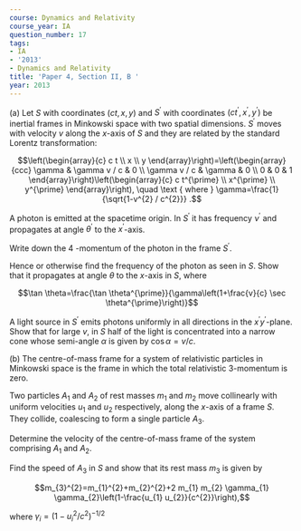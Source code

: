 ```yaml
---
course: Dynamics and Relativity
course_year: IA
question_number: 17
tags:
- IA
- '2013'
- Dynamics and Relativity
title: 'Paper 4, Section II, B '
year: 2013
---
```




(a) Let $S$ with coordinates $(c t, x, y)$ and $S^{\prime}$ with coordinates $\left(c t^{\prime}, x^{\prime}, y^{\prime}\right)$ be inertial frames in Minkowski space with two spatial dimensions. $S^{\prime}$ moves with velocity $v$ along the $x$-axis of $S$ and they are related by the standard Lorentz transformation:

$$\left(\begin{array}{c}
c t \\
x \\
y
\end{array}\right)=\left(\begin{array}{ccc}
\gamma & \gamma v / c & 0 \\
\gamma v / c & \gamma & 0 \\
0 & 0 & 1
\end{array}\right)\left(\begin{array}{c}
c t^{\prime} \\
x^{\prime} \\
y^{\prime}
\end{array}\right), \quad \text { where } \gamma=\frac{1}{\sqrt{1-v^{2} / c^{2}}} .$$

A photon is emitted at the spacetime origin. In $S^{\prime}$ it has frequency $\nu^{\prime}$ and propagates at angle $\theta^{\prime}$ to the $x^{\prime}$-axis.

Write down the 4 -momentum of the photon in the frame $S^{\prime}$.

Hence or otherwise find the frequency of the photon as seen in $S$. Show that it propagates at angle $\theta$ to the $x$-axis in $S$, where

$$\tan \theta=\frac{\tan \theta^{\prime}}{\gamma\left(1+\frac{v}{c} \sec \theta^{\prime}\right)}$$

A light source in $S^{\prime}$ emits photons uniformly in all directions in the $x^{\prime} y^{\prime}$-plane. Show that for large $v$, in $S$ half of the light is concentrated into a narrow cone whose semi-angle $\alpha$ is given by $\cos \alpha=v / c$.

(b) The centre-of-mass frame for a system of relativistic particles in Minkowski space is the frame in which the total relativistic 3-momentum is zero.

Two particles $A_{1}$ and $A_{2}$ of rest masses $m_{1}$ and $m_{2}$ move collinearly with uniform velocities $u_{1}$ and $u_{2}$ respectively, along the $x$-axis of a frame $S$. They collide, coalescing to form a single particle $A_{3}$.

Determine the velocity of the centre-of-mass frame of the system comprising $A_{1}$ and $A_{2}$.

Find the speed of $A_{3}$ in $S$ and show that its rest mass $m_{3}$ is given by

$$m_{3}^{2}=m_{1}^{2}+m_{2}^{2}+2 m_{1} m_{2} \gamma_{1} \gamma_{2}\left(1-\frac{u_{1} u_{2}}{c^{2}}\right),$$

where $\gamma_{i}=\left(1-u_{i}^{2} / c^{2}\right)^{-1 / 2}$